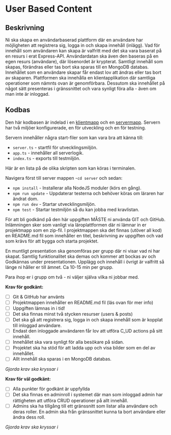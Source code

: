 # User Based Content

## Beskrivning

Ni ska skapa en användarbaserad plattform där en användare har möjligheten att registrera sig, logga in och skapa innehåll (inlägg). Vad för innehåll som användaren kan skapa är valfritt med det ska vara baserat på en resurs i erat Express-API. Användardatan ska även den baseras på en egen resurs (användare), där lösenordet är krypterat. Samtligt innehåll som skapas, förändras eller tas bort ska sparas till en MongoDB databas. Innehållet som en användare skapar får endast lov att ändras eller tas bort av skaparen. Plattformen ska innehålla en klientapplikation där samtliga operationer som nämnts ovan är genomförbara. Dessutom ska innehållet på något sätt presenteras i gränssnittet och vara synligt föra alla - även om man inte är inloggad.

## Kodbas

Den här kodbasen är indelad i en [klientmapp](./client/) och en [servermapp](./server/).
Servern har två miljöer konfigurerade, en för utveckling och en för testning.

Servern innehåller några start-filer som kan vara bra att känna till:

- `server.ts` - startfil för utvecklingsmiljön.
- `app.ts` - innehåller all serverlogik.
- `index.ts` - exports till testmiljön.

Här är en lista på de olika skripten som kan köras i terminalen.

Navigera först till server mappen -`cd server` och sedan:

- `npm install` - Installerar alla NodeJS moduler (körs en gång).
- `npm run update` - Uppdaterar testerna och behöver köras om läraren har ändrat dom.
- `npm run dev` - Startar utvecklingsmiljön.
- `npm test` - Startar testmiljön så du kan jobba med kravlistan.

För att bli godkänd på den här uppgiften MÅSTE ni använda GIT och GitHub. Inlämningen sker som vanligt via läroplattformen där ni lämnar in er projektmapp som en zip-fil. I projektmappen ska det finnas (utöver all kod) en README.md fil som innehåller en titel, beskrivning av uppgiften och vad som krävs för att bygga och starta projektet.

En muntligt presentation ska genomföras per grupp där ni visar vad ni har skapat. Samtlig funktionalitet ska demas och kommer att bockas av och Godkännas under presentationen. Upplägg och innehåll i övrigt är valfritt så länge ni håller er till ämnet. Ca 10-15 min per grupp.

Para ihop er i grupp om två - ni väljer själva vilka ni jobbar med.

**Krav för godkänt:**

- [ ] Git & GitHub har använts
- [ ] Projektmappen innehåller en README.md fil (läs ovan för mer info)
- [ ] Uppgiften lämnas in i tid!
- [ ] Det ska finnas minst två stycken resurser (users & posts)
- [ ] Det ska gå att registrera sig, logga in och skapa innehåll som är kopplat till inloggad användare.
- [ ] Endast den inloggade användaren får lov att utföra C_UD actions på sitt innehåll.
- [ ] Innehållet ska vara synligt för alla besökare på sidan.
- [ ] Projektet ska ha stöd för att ladda upp och visa bilder som en del av innehållet.
- [ ] Allt innehåll ska sparas i en MongoDB databas.

_Gjorda krav ska kryssar i_

**Krav för väl godkänt:**

- [ ] Alla punkter för godkänt är uppfyllda
- [ ] Det ska finnas en adminroll i systemet där man som inloggad admin har rättigheten att utföra CRUD operationer på allt innehåll.
- [ ] Admins ska ha tillgång till ett gränssnitt som listar alla användare och deras roller. En admin ska från gränssnittet kunna ta bort användare eller ändra dess roll.

_Gjorda krav ska kryssar i_
